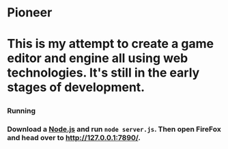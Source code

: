 <h1>Pioneer<h1>

This is my attempt to create a game editor and engine all using web technologies. It's still in the early stages of development.

<h3>Running<h3>

Download a <a href="http://nodejs.org/#download">Node.js</a> and run <code>node server.js</code>.
Then open FireFox and head over to <a href="http://127.0.0.1:7890/">http://127.0.0.1:7890/</a>.
